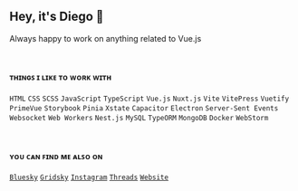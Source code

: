 ## Hey, it's Diego 🦎
Always happy to work on anything related to Vue.js

<br />

#### ᴛʜɪɴɢꜱ ɪ ʟɪᴋᴇ ᴛᴏ ᴡᴏʀᴋ ᴡɪᴛʜ
`HTML` `CSS` `SCSS` `JavaScript` `TypeScript` `Vue.js` `Nuxt.js` `Vite` `VitePress` `Vuetify` `PrimeVue` `Storybook` `Pinia` `Xstate` `Capacitor` `Electron` `Server-Sent Events` `Websocket` `Web Workers` `Nest.js` `MySQL` `TypeORM` `MongoDB` `Docker` `WebStorm`

<br />

#### ʏᴏᴜ ᴄᴀɴ ꜰɪɴᴅ ᴍᴇ ᴀʟꜱᴏ ᴏɴ
[`Bluesky`](https://bluesky.com/profile/dxlliv)
[`Gridsky`](https://gridsky.pages.dev/dxlliv)
[`Instagram`](https://instagram.com/dxlliv)
[`Threads`](https://threads.com/dxvfpv)
[`Website`](https://dxlliv.github.io) 
